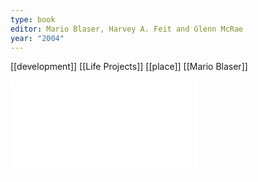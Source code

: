 ```yaml
---
type: book
editor: Mario Blaser, Harvey A. Feit and Glenn McRae
year: "2004"
---
```

[[development]]
[[Life Projects]]
[[place]]
[[Mario Blaser]]


![](../../../../meri-public/garden/a007d2869c29ad60fe93e6ac7d695d38.pdf)